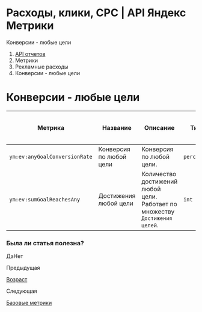 # Расходы, клики, CPC | API Яндекс Метрики

Конверсии - любые цели

  1. [API отчетов](../../index.md)
  2. Метрики
  3. Рекламные расходы
  4. Конверсии - любые цели

# Конверсии - любые цели

**Метрика** |  **Название** |  **Описание** |  **Тип** |  **Возможность фильтрации** |  **Минимальная дата для создания отчета**  
---|---|---|---|---|---  
`ym:ev:anyGoalConversionRate` |  Конверсия по любой цели |  Конверсия по любой цели. |  `percents` |  есть |  2009-05-12  
`ym:ev:sumGoalReachesAny` |  Достижения любой цели |  Количество достижений любой цели. Работает по множеству `Достижения целей`. |  `int` |  есть |  2009-05-12  
  
### Была ли статья полезна?

ДаНет

Предыдущая

[Возраст](age.md)

Следующая

[Базовые метрики](basic.md)